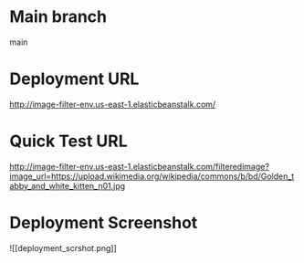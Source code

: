 # Main branch
main

# Deployment URL
http://image-filter-env.us-east-1.elasticbeanstalk.com/

# Quick Test URL
http://image-filter-env.us-east-1.elasticbeanstalk.com/filteredimage?image_url=https://upload.wikimedia.org/wikipedia/commons/b/bd/Golden_tabby_and_white_kitten_n01.jpg

# Deployment Screenshot
![[deployment_scrshot.png]]